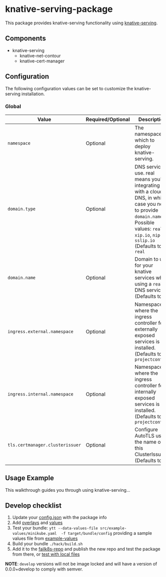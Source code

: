 # knative-serving-package

This package provides knative-serving functionality using [knative-serving](https://knative.dev/).

## Components

* knative-serving
  * knative-net-contour
  * knative-cert-manager

## Configuration

The following configuration values can be set to customize the knative-serving installation.

### Global

| Value | Required/Optional | Description |
|-------|-------------------|-------------|
| `namespace` | Optional | The namespace in which to deploy knative-serving. |
| `domain.type` | Optional | DNS service to use. real means you're integrating with a cloud DNS, in which case you need to provide `domain.name`. Possible values: `real`, `xip.io`, `nip.io`, `sslip.io` (Defaults to: `real`|
| `domain.name` | Optional | Domain to use for your knative services when using a `real` DNS service. (Defaults to: ` `|
| `ingress.external.namespace` | Optional | Namespace where the ingress controller for externally exposed services is installed. (Defaults to: `projectcontour`|
| `ingress.internal.namespace` | Optional | Namespace where the ingress controller for internally exposed services is installed. (Defaults to: `projectcontour`|
| `tls.certmanager.clusterissuer` | Optional | Configure AutoTLS using the name of this ClusterIssuer. (Defaults to: ` `|

## Usage Example

This walkthrough guides you through using knative-serving...

## Develop checklist

1. Update your [config.json](./config.json) with the package info
2. Add [overlays](./src/bundle/config/overlays/) and [values](./src/bundle/config/values.yaml)
3. Test your bundle: `ytt --data-values-file src/example-values/minikube.yaml  -f target/bundle/config` providing a sample values file from [example-values](./src/examples-values/)
4. Build your bundle `./hack/build.sh`
5. Add it to the [failk8s-repo](https://github.com/failk8s-packages/failk8s-repo) and publish the new repo and test the package from there, or [test with local files](./target/test)

**NOTE**: `develop` versions will not be image locked and will have a version of 0.0.0+develop to comply with semver.